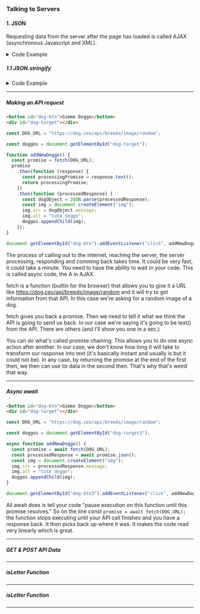 ### Talking to Servers

#### 1. JSON

Requesting data from the server after the page has loaded is called AJAX (asynchronous Javascript and XML).

<details>
  <summary>Code Example</summary>

```javascript
// pretend this came from a server instead of me just declaring it here.
const responseFromServer = `{"name": "Luna","age": 10,"breed": "Havanese","location": {"city":"Seattle","state": "WA"}}`;

console.log(responseFromServer); // a string

const responseObject = JSON.parse(responseFromServer);

console.log(responseObject.name); // just the name
console.log(responseObject.location.city); // just the city
console.log(responseObject); // the whole object
```

```
<!-- Result -->
"{\"name\": \"Luna\",\"age\": 10,\"breed\": \"Havanese\",\"location\": {\"city\":\"Seattle\",\"state\": \"WA\"}}"
"Luna"
"Seattle"
Object {
  "age": 10,
  "breed": "Havanese",
  "location": Object {
    "city": "Seattle",
    "state": "WA",
  },
  "name": "Luna",
}
```

</details>

##### 1.1 JSON.stringify

<details>
  <summary>Code Example</summary>

```js
const dog = {
  name: "Luna",
  age: 10,
  breed: "Havanese",
  location: {
    city: "Seattle",
    state: "WA",
  },
};

const objString = JSON.stringify(dog);
console.log(objString);
```

```
<!-- Result -->
"{\"name\":\"Luna\",\"age\":10,\"breed\":\"Havanese\",\"location\":{\"city\":\"Seattle\",\"state\":\"WA\"}}"
```

</details>

---

##### Making an API request

```html
<button id="dog-btn">Gimme Doggo</button>
<div id="dog-target"></div>
```

```js
const DOG_URL = "https://dog.ceo/api/breeds/image/random";

const doggos = document.getElementById("dog-target");

function addNewDoggo() {
  const promise = fetch(DOG_URL);
  promise
    .then(function (response) {
      const processingPromise = response.text();
      return processingPromise;
    })
    .then(function (processedResponse) {
      const dogObject = JSON.parse(processedResponse);
      const img = document.createElement("img");
      img.src = dogObject.message;
      img.alt = "Cute doggo";
      doggos.appendChild(img);
    });
}

document.getElementById("dog-btn").addEventListener("click", addNewDoggo);
```

The process of calling out to the internet, reaching the server, the server processing, responding and comming back takes time.
It could be very fast, it could take a minute. You need to have the ability to wait in your code. This is called async code, the A in AJAX.

fetch is a function (builtin for the browser) that allows you to give it a URL like https://dog.ceo/api/breeds/image/random and it will try to get information from that API. In this case we're asking for a random image of a dog.

fetch gives you back a promise. Then we need to tell it what we think the API is going to send us back. In our case we're saying it's going to be text() from the API. There are others (and I'll show you one in a sec.)

You can do what's called promise chaining. This allows you to do one async action after another. In our case, we don't know how long it will take to transform our response into text (it's basically instant and usually is but it could not be). In any case, by returning the promise at the end of the first then, we then can use its data in the second then. That's why that's weird that way.

---

##### Async await

```html
<button id="dog-btn">Gimme Doggo</button>
<div id="dog-target"></div>
```

```js
const DOG_URL = "https://dog.ceo/api/breeds/image/random";

const doggos = document.getElementById("dog-target3");

async function addNewDoggo() {
  const promise = await fetch(DOG_URL);
  const processedResponse = await promise.json();
  const img = document.createElement("img");
  img.src = processedResponse.message;
  img.alt = "Cute doggo";
  doggos.appendChild(img);
}

document.getElementById("dog-btn3").addEventListener("click", addNewDoggo);
```

All await does is tell your code "pause execution on this function until this promise resolves." So on the line const `promise = await fetch(DOG_URL);` the function stops executing until your API call finishes and you have a response back. It then picks back up where it was. It makes the code read very linearly which is great.

---

##### GET & POST API Data

---

##### isLetter Function

---

##### isLetter Function

---
